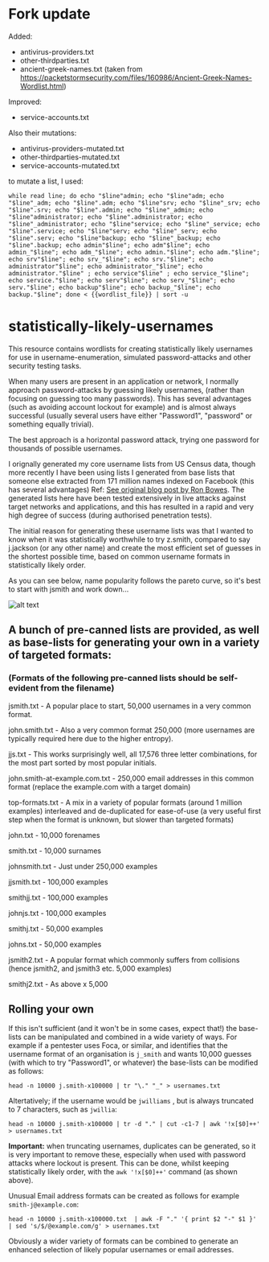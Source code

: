 # Fork update

Added:
- antivirus-providers.txt
- other-thirdparties.txt
- ancient-greek-names.txt (taken from https://packetstormsecurity.com/files/160986/Ancient-Greek-Names-Wordlist.html)

Improved:
- service-accounts.txt

Also their mutations:
- antivirus-providers-mutated.txt
- other-thirdparties-mutated.txt
- service-accounts-mutated.txt

to mutate a list, I used:
```
while read line; do echo "$line"admin; echo "$line"adm; echo "$line"_adm; echo "$line".adm; echo "$line"srv; echo "$line"_srv; echo "$line".srv; echo "$line".admin; echo "$line"_admin; echo "$line"administrator; echo "$line".administrator; echo "$line"_administrator; echo "$line"service; echo "$line"_service; echo "$line".service; echo "$line"serv; echo "$line"_serv; echo "$line".serv; echo "$line"backup; echo "$line"_backup; echo "$line".backup; echo admin"$line"; echo adm"$line"; echo admin_"$line"; echo adm_"$line"; echo admin."$line"; echo adm."$line"; echo srv"$line"; echo srv_"$line"; echo srv."$line"; echo administrator"$line"; echo administrator_"$line"; echo administrator."$line" ; echo service"$line" ; echo service_"$line"; echo service."$line"; echo serv"$line"; echo serv_"$line"; echo serv."$line"; echo backup"$line"; echo backup_"$line"; echo backup."$line"; done < {{wordlist_file}} | sort -u
```

# statistically-likely-usernames
This resource contains wordlists for creating statistically likely usernames for use in username-enumeration, simulated password-attacks and other security testing tasks.

When many users are present in an application or network, I normally approach password-attacks by guessing likely usernames, (rather than focusing on guessing too many passwords). This has several advantages (such as avoiding account lockout for example) and is almost always successful (usually several users have either "Password1", "password" or something equally trivial).

The best approach is a horizontal password attack, trying one password for thousands of possible usernames.

I orignally generated my core username lists from US Census data, though more recently I have been using lists I generated from base lists that someone else extracted from 171 million names indexed on Facebook (this has several advantages) Ref: [See original blog post by Ron Bowes](https://blog.skullsecurity.org/2010/return-of-the-facebook-snatchers). The generated lists here have been tested extensively in live attacks against target networks and applications, and this has resulted in a rapid and very high degree of success (during authorised penetration tests).

The initial reason for generating these username lists was that I wanted to know when it was statistically worthwhile to try z.smith, compared to say j.jackson (or any other name) and create the most efficient set of guesses in the shortest possible time, based on common username formats in statistically likely order.

As you can see below, name popularity follows the pareto curve, so it's best to start with jsmith and work down...

![alt text](https://github.com/insidetrust/statistically-likely-usernames/blob/master/popular-names.JPG "Pereto curves are awesome")

## A bunch of pre-canned lists are provided, as well as base-lists for generating your own in a variety of targeted formats:

### (Formats of the following pre-canned lists should be self-evident from the filename)

jsmith.txt - A popular place to start, 50,000 usernames in a very common format.

john.smith.txt - Also a very common format 250,000 (more usernames are typically required here due to the higher entropy).

jjs.txt - This works surprisingly well, all 17,576 three letter combinations, for the most part sorted by most popular initials.

john.smith-at-example.com.txt - 250,000 email addresses in this common format (replace the example.com with a target domain)

top-formats.txt - A mix in a variety of popular formats (around 1 million examples) interleaved and de-duplicated for ease-of-use (a very useful first step when the format is unknown, but slower than targeted formats)

john.txt - 10,000 forenames

smith.txt - 10,000 surnames

johnsmith.txt - Just under 250,000 examples

jjsmith.txt - 100,000 examples

smithjj.txt - 100,000 examples

johnjs.txt - 100,000 examples

smithj.txt - 50,000 examples

johns.txt - 50,000 examples

jsmith2.txt - A popular format which commonly suffers from collisions (hence jsmith2, and jsmith3 etc. 5,000 examples)

smithj2.txt - As above x 5,000

## Rolling your own

If this isn't sufficient (and it won't be in some cases, expect that!) the base-lists can be manipulated and combined in a wide variety of ways. For example if a pentester uses Foca, or similar, and identifies that the username format of an organisation is `j_smith` and wants 10,000 guesses (with which to try "Password1", or whatever) the base-lists can be modified as follows:

`head -n 10000 j.smith-x100000 | tr "\." "_" > usernames.txt`

Altertatively; if the username would be `jwilliams` , but is always truncated to 7 characters, such as `jwillia`:

`head -n 10000 j.smith-x100000 | tr -d "." | cut -c1-7 | awk '!x[$0]++' > usernames.txt`

**Important:** when truncating usernames, duplicates can be generated, so it is very important to remove these, especially when used with password attacks where lockout is present. This can be done, whilst keeping statistically likely order, with the `awk '!x[$0]++'` command (as shown above).

Unusual Email address formats can be created as follows for example `smith-j@example.com`:

`head -n 10000 j.smith-x100000.txt  | awk -F "." '{ print $2 "-" $1 }' | sed 's/$/@example.com/g' > usernames.txt`

Obviously a wider variety of formats can be combined to generate an enhanced selection of likely popular usernames or email addresses.
